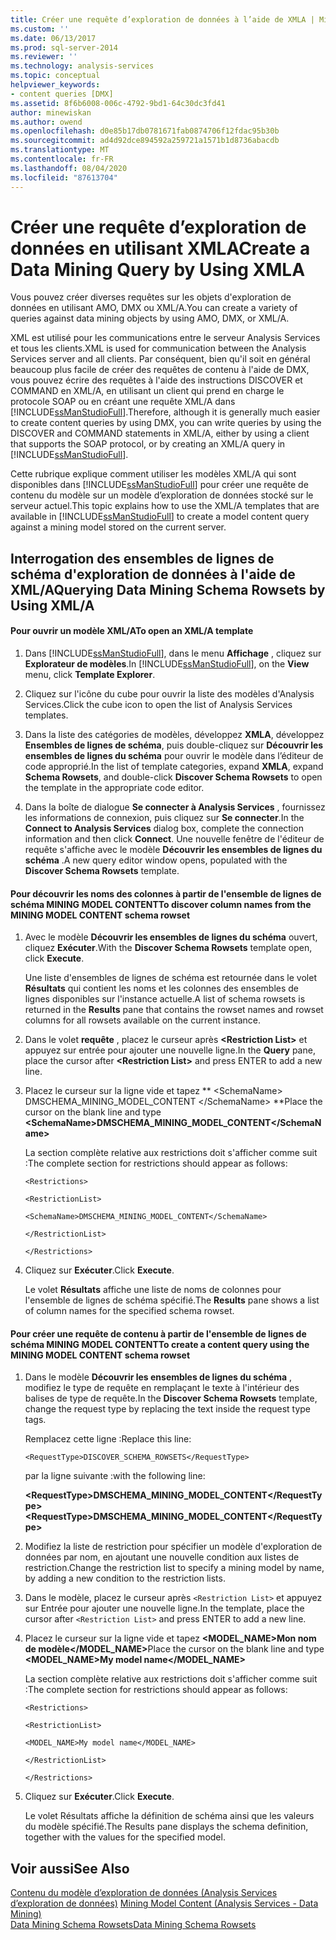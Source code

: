 ```yaml
---
title: Créer une requête d’exploration de données à l’aide de XMLA | Microsoft Docs
ms.custom: ''
ms.date: 06/13/2017
ms.prod: sql-server-2014
ms.reviewer: ''
ms.technology: analysis-services
ms.topic: conceptual
helpviewer_keywords:
- content queries [DMX]
ms.assetid: 8f6b6008-006c-4792-9bd1-64c30dc3fd41
author: minewiskan
ms.author: owend
ms.openlocfilehash: d0e85b17db0781671fab0874706f12fdac95b30b
ms.sourcegitcommit: ad4d92dce894592a259721a1571b1d8736abacdb
ms.translationtype: MT
ms.contentlocale: fr-FR
ms.lasthandoff: 08/04/2020
ms.locfileid: "87613704"
---
```

# <a name="create-a-data-mining-query-by-using-xmla"></a><span data-ttu-id="6456c-102">Créer une requête d’exploration de données en utilisant XMLA</span><span class="sxs-lookup"><span data-stu-id="6456c-102">Create a Data Mining Query by Using XMLA</span></span>
  <span data-ttu-id="6456c-103">Vous pouvez créer diverses requêtes sur les objets d'exploration de données en utilisant AMO, DMX ou XML/A.</span><span class="sxs-lookup"><span data-stu-id="6456c-103">You can create a variety of queries against data mining objects by using AMO, DMX, or XML/A.</span></span>  
  
 <span data-ttu-id="6456c-104">XML est utilisé pour les communications entre le serveur Analysis Services et tous les clients.</span><span class="sxs-lookup"><span data-stu-id="6456c-104">XML is used for communication between the Analysis Services server and all clients.</span></span> <span data-ttu-id="6456c-105">Par conséquent, bien qu'il soit en général beaucoup plus facile de créer des requêtes de contenu à l'aide de DMX, vous pouvez écrire des requêtes à l'aide des instructions DISCOVER et COMMAND en XML/A, en utilisant un client qui prend en charge le protocole SOAP ou en créant une requête XML/A dans [!INCLUDE[ssManStudioFull](../../includes/ssmanstudiofull-md.md)].</span><span class="sxs-lookup"><span data-stu-id="6456c-105">Therefore, although it is generally much easier to create content queries by using DMX, you can write queries by using the DISCOVER and COMMAND statements in XML/A, either by using a client that supports the SOAP protocol, or by creating an XML/A query in [!INCLUDE[ssManStudioFull](../../includes/ssmanstudiofull-md.md)].</span></span>  
  
 <span data-ttu-id="6456c-106">Cette rubrique explique comment utiliser les modèles XML/A qui sont disponibles dans [!INCLUDE[ssManStudioFull](../../includes/ssmanstudiofull-md.md)] pour créer une requête de contenu du modèle sur un modèle d’exploration de données stocké sur le serveur actuel.</span><span class="sxs-lookup"><span data-stu-id="6456c-106">This topic explains how to use the XML/A templates that are available in [!INCLUDE[ssManStudioFull](../../includes/ssmanstudiofull-md.md)] to create a model content query against a mining model stored on the current server.</span></span>  
  
## <a name="querying-data-mining-schema-rowsets-by-using-xmla"></a><span data-ttu-id="6456c-107">Interrogation des ensembles de lignes de schéma d'exploration de données à l'aide de XML/A</span><span class="sxs-lookup"><span data-stu-id="6456c-107">Querying Data Mining Schema Rowsets by Using XML/A</span></span>  
  
#### <a name="to-open-an-xmla-template"></a><span data-ttu-id="6456c-108">Pour ouvrir un modèle XML/A</span><span class="sxs-lookup"><span data-stu-id="6456c-108">To open an XML/A template</span></span>  
  
1.  <span data-ttu-id="6456c-109">Dans [!INCLUDE[ssManStudioFull](../../includes/ssmanstudiofull-md.md)], dans le menu **Affichage** , cliquez sur **Explorateur de modèles**.</span><span class="sxs-lookup"><span data-stu-id="6456c-109">In [!INCLUDE[ssManStudioFull](../../includes/ssmanstudiofull-md.md)], on the **View** menu, click **Template Explorer**.</span></span>  
  
2.  <span data-ttu-id="6456c-110">Cliquez sur l'icône du cube pour ouvrir la liste des modèles d'Analysis Services.</span><span class="sxs-lookup"><span data-stu-id="6456c-110">Click the cube icon to open the list of Analysis Services templates.</span></span>  
  
3.  <span data-ttu-id="6456c-111">Dans la liste des catégories de modèles, développez **XMLA**, développez **Ensembles de lignes de schéma**, puis double-cliquez sur **Découvrir les ensembles de lignes du schéma** pour ouvrir le modèle dans l’éditeur de code approprié.</span><span class="sxs-lookup"><span data-stu-id="6456c-111">In the list of template categories, expand **XMLA**, expand **Schema Rowsets**, and double-click **Discover Schema Rowsets** to open the template in the appropriate code editor.</span></span>  
  
4.  <span data-ttu-id="6456c-112">Dans la boîte de dialogue **Se connecter à Analysis Services** , fournissez les informations de connexion, puis cliquez sur **Se connecter**.</span><span class="sxs-lookup"><span data-stu-id="6456c-112">In the **Connect to Analysis Services** dialog box, complete the connection information and then click **Connect**.</span></span> <span data-ttu-id="6456c-113">Une nouvelle fenêtre de l'éditeur de requête s'affiche avec le modèle **Découvrir les ensembles de lignes du schéma** .</span><span class="sxs-lookup"><span data-stu-id="6456c-113">A new query editor window opens, populated with the **Discover Schema Rowsets** template.</span></span>  
  
#### <a name="to-discover-column-names-from-the-mining-model-content-schema-rowset"></a><span data-ttu-id="6456c-114">Pour découvrir les noms des colonnes à partir de l'ensemble de lignes de schéma MINING MODEL CONTENT</span><span class="sxs-lookup"><span data-stu-id="6456c-114">To discover column names from the MINING MODEL CONTENT schema rowset</span></span>  
  
1.  <span data-ttu-id="6456c-115">Avec le modèle **Découvrir les ensembles de lignes du schéma** ouvert, cliquez **Exécuter**.</span><span class="sxs-lookup"><span data-stu-id="6456c-115">With the **Discover Schema Rowsets** template open, click **Execute**.</span></span>  
  
     <span data-ttu-id="6456c-116">Une liste d'ensembles de lignes de schéma est retournée dans le volet **Résultats** qui contient les noms et les colonnes des ensembles de lignes disponibles sur l'instance actuelle.</span><span class="sxs-lookup"><span data-stu-id="6456c-116">A list of schema rowsets is returned in the **Results** pane that contains the rowset names and rowset columns for all rowsets available on the current instance.</span></span>  
  
2.  <span data-ttu-id="6456c-117">Dans le volet **requête** , placez le curseur après **\<Restriction List>** et appuyez sur entrée pour ajouter une nouvelle ligne.</span><span class="sxs-lookup"><span data-stu-id="6456c-117">In the **Query** pane, place the cursor after **\<Restriction List>** and press ENTER to add a new line.</span></span>  
  
3.  <span data-ttu-id="6456c-118">Placez le curseur sur la ligne vide et tapez \*\* \<SchemaName> DMSCHEMA_MINING_MODEL_CONTENT \</SchemaName> \*\*</span><span class="sxs-lookup"><span data-stu-id="6456c-118">Place the cursor on the blank line and type **\<SchemaName>DMSCHEMA_MINING_MODEL_CONTENT\</SchemaName>**</span></span>  
  
     <span data-ttu-id="6456c-119">La section complète relative aux restrictions doit s'afficher comme suit :</span><span class="sxs-lookup"><span data-stu-id="6456c-119">The complete section for restrictions should appear as follows:</span></span>  
  
     `<Restrictions>`  
  
     `<RestrictionList>`  
  
     `<SchemaName>DMSCHEMA_MINING_MODEL_CONTENT</SchemaName>`  
  
     `</RestrictionList>`  
  
     `</Restrictions>`  
  
4.  <span data-ttu-id="6456c-120">Cliquez sur **Exécuter**.</span><span class="sxs-lookup"><span data-stu-id="6456c-120">Click **Execute**.</span></span>  
  
     <span data-ttu-id="6456c-121">Le volet **Résultats** affiche une liste de noms de colonnes pour l'ensemble de lignes de schéma spécifié.</span><span class="sxs-lookup"><span data-stu-id="6456c-121">The **Results** pane shows a list of column names for the specified schema rowset.</span></span>  
  
#### <a name="to-create-a-content-query-using-the-mining-model-content-schema-rowset"></a><span data-ttu-id="6456c-122">Pour créer une requête de contenu à partir de l'ensemble de lignes de schéma MINING MODEL CONTENT</span><span class="sxs-lookup"><span data-stu-id="6456c-122">To create a content query using the MINING MODEL CONTENT schema rowset</span></span>  
  
1.  <span data-ttu-id="6456c-123">Dans le modèle **Découvrir les ensembles de lignes du schéma** , modifiez le type de requête en remplaçant le texte à l'intérieur des balises de type de requête.</span><span class="sxs-lookup"><span data-stu-id="6456c-123">In the **Discover Schema Rowsets** template, change the request type by replacing the text inside the request type tags.</span></span>  
  
     <span data-ttu-id="6456c-124">Remplacez cette ligne :</span><span class="sxs-lookup"><span data-stu-id="6456c-124">Replace this line:</span></span>  
  
     `<RequestType>DISCOVER_SCHEMA_ROWSETS</RequestType>`  
  
     <span data-ttu-id="6456c-125">par la ligne suivante :</span><span class="sxs-lookup"><span data-stu-id="6456c-125">with the following line:</span></span>  
  
     <span data-ttu-id="6456c-126">**\<RequestType>DMSCHEMA_MINING_MODEL_CONTENT\</RequestType>**</span><span class="sxs-lookup"><span data-stu-id="6456c-126">**\<RequestType>DMSCHEMA_MINING_MODEL_CONTENT\</RequestType>**</span></span>  
  
2.  <span data-ttu-id="6456c-127">Modifiez la liste de restriction pour spécifier un modèle d'exploration de données par nom, en ajoutant une nouvelle condition aux listes de restriction.</span><span class="sxs-lookup"><span data-stu-id="6456c-127">Change the restriction list to specify a mining model by name, by adding a new condition to the restriction lists.</span></span>  
  
3.  <span data-ttu-id="6456c-128">Dans le modèle, placez le curseur après `<Restriction List>` et appuyez sur Entrée pour ajouter une nouvelle ligne.</span><span class="sxs-lookup"><span data-stu-id="6456c-128">In the template, place the cursor after `<Restriction List>` and press ENTER to add a new line.</span></span>  
  
4.  <span data-ttu-id="6456c-129">Placez le curseur sur la ligne vide et tapez **<MODEL_NAME>Mon nom de modèle</MODEL_NAME>**</span><span class="sxs-lookup"><span data-stu-id="6456c-129">Place the cursor on the blank line and type **<MODEL_NAME>My model name</MODEL_NAME>**</span></span>  
  
     <span data-ttu-id="6456c-130">La section complète relative aux restrictions doit s'afficher comme suit :</span><span class="sxs-lookup"><span data-stu-id="6456c-130">The complete section for restrictions should appear as follows:</span></span>  
  
     `<Restrictions>`  
  
     `<RestrictionList>`  
  
     `<MODEL_NAME>My model name</MODEL_NAME>`  
  
     `</RestrictionList>`  
  
     `</Restrictions>`  
  
5.  <span data-ttu-id="6456c-131">Cliquez sur **Exécuter**.</span><span class="sxs-lookup"><span data-stu-id="6456c-131">Click **Execute**.</span></span>  
  
     <span data-ttu-id="6456c-132">Le volet Résultats affiche la définition de schéma ainsi que les valeurs du modèle spécifié.</span><span class="sxs-lookup"><span data-stu-id="6456c-132">The Results pane displays the schema definition, together with the values for the specified model.</span></span>  
  
## <a name="see-also"></a><span data-ttu-id="6456c-133">Voir aussi</span><span class="sxs-lookup"><span data-stu-id="6456c-133">See Also</span></span>  
 <span data-ttu-id="6456c-134">[Contenu du modèle d’exploration de données &#40;Analysis Services d’exploration de données&#41;](mining-model-content-analysis-services-data-mining.md) </span><span class="sxs-lookup"><span data-stu-id="6456c-134">[Mining Model Content &#40;Analysis Services - Data Mining&#41;](mining-model-content-analysis-services-data-mining.md) </span></span>  
 [<span data-ttu-id="6456c-135">Data Mining Schema Rowsets</span><span class="sxs-lookup"><span data-stu-id="6456c-135">Data Mining Schema Rowsets</span></span>](https://docs.microsoft.com/bi-reference/schema-rowsets/data-mining/data-mining-schema-rowsets) 
  
  

